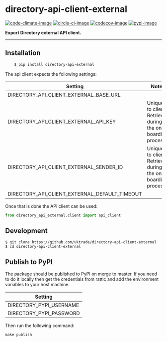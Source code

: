 # directory-api-client-external

[![code-climate-image]][code-climate]
[![circle-ci-image]][circle-ci]
[![codecov-image]][codecov]
[![pypi-image]][pypi]

**Export Directory external API client.**

---

## Installation

```sh
    $ pip install directory-api-external
```

The api client expects the following settings:

| Setting                                       | Notes                                                       |
| --------------------------------------------- | ----------------------------------------------------------- |
| DIRECTORY_API_CLIENT_EXTERNAL_BASE_URL        |                                                             |
| DIRECTORY_API_CLIENT_EXTERNAL_API_KEY         | Unique to client. Retrieved during the on-boarding process. |
| DIRECTORY_API_CLIENT_EXTERNAL_SENDER_ID       | Unique to client. Retrieved during the on-boarding process. |
| DIRECTORY_API_CLIENT_EXTERNAL_DEFAULT_TIMEOUT |                                                             |

Once that is done the API client can be used:

```py
from directory_api_external.client import api_client
```


## Development

    $ git clone https://github.com/uktrade/directory-api-client-external
    $ cd directory-api-client-external

## Publish to PyPI

The package should be published to PyPI on merge to master. If you need to do it locally then get the credentials from rattic and add the environment variables to your host machine:

| Setting                     |
| --------------------------- |
| DIRECTORY_PYPI_USERNAME     |
| DIRECTORY_PYPI_PASSWORD     |


Then run the following command:

    make publish


[code-climate-image]: https://codeclimate.com/github/uktrade/directory-api-client-external/badges/issue_count.svg
[code-climate]: https://codeclimate.com/github/uktrade/directory-api-client-external

[circle-ci-image]: https://circleci.com/gh/uktrade/directory-api-client-external/tree/master.svg?style=svg
[circle-ci]: https://circleci.com/gh/uktrade/directory-api-client-external/tree/master

[codecov-image]: https://codecov.io/gh/uktrade/directory-api-client-external/branch/master/graph/badge.svg
[codecov]: https://codecov.io/gh/uktrade/directory-api-client-external

[pypi-image]: https://badge.fury.io/py/directory-api-external.svg
[pypi]: https://badge.fury.io/py/directory-api-external

